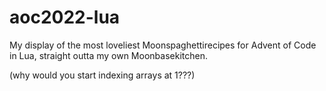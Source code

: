 # aoc2022-lua

My display of the most loveliest Moonspaghettirecipes for Advent of Code in Lua, straight outta my own Moonbasekitchen.














(why would you start indexing arrays at 1???)
